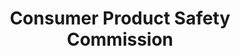 ---
# This topic lives at
# https://digital.gov/topics/consumer-product-safety-commission

slug: "consumer-product-safety-commission"

# Topic Title
title: "Consumer Product Safety Commission"

# description — keep it short and clear
summary: ""


# Weight
weight: 1

# For more information on managing topics,
# see https://github.com/GSA/digitalgov.gov/wiki
---